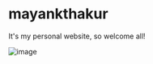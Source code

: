 # mayankthakur
It's my personal website, so welcome all!



![image](https://user-images.githubusercontent.com/53209069/214070076-0011ec0a-eb73-4495-b942-a93ce12debb1.png)
